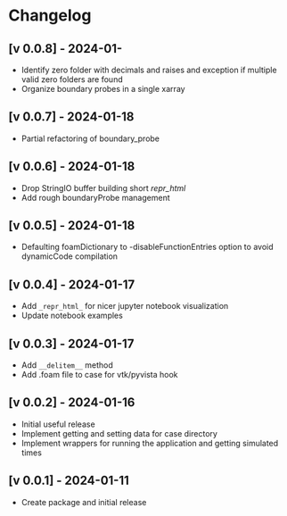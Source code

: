 # Changelog

## [v 0.0.8] - 2024-01-
- Identify zero folder with decimals and raises and exception if multiple valid zero folders are found
- Organize boundary probes in a single xarray

## [v 0.0.7] - 2024-01-18
- Partial refactoring of boundary_probe 

## [v 0.0.6] - 2024-01-18
- Drop StringIO buffer building short _repr_html_
- Add rough boundaryProbe management

## [v 0.0.5] - 2024-01-18
- Defaulting foamDictionary to -disableFunctionEntries option to avoid dynamicCode compilation

## [v 0.0.4] - 2024-01-17
- Add `_repr_html_` for nicer jupyter notebook visualization
- Update notebook examples

## [v 0.0.3] - 2024-01-17
- Add `__delitem__` method
- Add .foam file to case for vtk/pyvista hook

## [v 0.0.2] - 2024-01-16
- Initial useful release
- Implement getting and setting data for case directory
- Implement wrappers for running the application and getting simulated times 

## [v 0.0.1] - 2024-01-11
- Create package and initial release